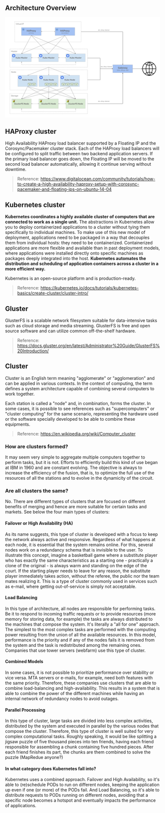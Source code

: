 ## Architecture Overview

![](images/common-cluster.png)

## HAProxy cluster

High Availability HAProxy load balancer supported by a Floating IP and the Corosync/Pacemaker cluster stack. Each of the HAProxy load balancers will be configured to split traffic between two backend application servers. If the primary load balancer goes down, the Floating IP will be moved to the second load balancer automatically, allowing it continue serving without downtime.
> Reference: https://www.digitalocean.com/community/tutorials/how-to-create-a-high-availability-haproxy-setup-with-corosync-pacemaker-and-floating-ips-on-ubuntu-14-04

## Kubernetes cluster

**Kubernetes coordinates a highly available cluster of computers that are connected to work as a single unit.** The abstractions in Kubernetes allow you to deploy containerized applications to a cluster without tying them specifically to individual machines. To make use of this new model of deployment, applications need to be packaged in a way that decouples them from individual hosts: they need to be containerized. Containerized applications are more flexible and available than in past deployment models, where applications were installed directly onto specific machines as packages deeply integrated into the host. **Kubernetes automates the distribution and scheduling of application containers across a cluster in a more efficient way.** 

Kubernetes is an open-source platform and is production-ready.
> Reference: https://kubernetes.io/docs/tutorials/kubernetes-basics/create-cluster/cluster-intro/

## Gluster
GlusterFS is a scalable network filesystem suitable for data-intensive tasks such as cloud storage and media streaming. GlusterFS is free and open source software and can utilize common off-the-shelf hardware.
> Reference: https://docs.gluster.org/en/latest/Administrator%20Guide/GlusterFS%20Introduction/

## Cluster
Cluster is an English term meaning "agglomerate" or "agglomeration" and can be applied in various contexts. In the context of computing, the term defines a system architecture capable of combining several computers to work together.

Each station is called a "node" and, in combination, forms the cluster. In some cases, it is possible to see references such as "supercomputers" or "cluster computing" for the same scenario, representing the hardware used or the software specially developed to be able to combine these equipments.
> Reference: https://en.wikipedia.org/wiki/Computer_cluster

### How are clusters formed?
It may seem very simple to aggregate multiple computers together to perform tasks, but it is not. Efforts to efficiently build this kind of use began at IBM in 1960 and are constant evolving. The objective is always to increase the efficiency of the fusion, that is, to optimize the full use of the resources of all the stations and to evolve in the dynamicity of the circuit.

### Are all clusters the same?
No. There are different types of clusters that are focused on different benefits of merging and hence are more suitable for certain tasks and markets. See below the four main types of clusters:

#### Failover or High Availability (HA)
As its name suggests, this type of cluster is developed with a focus to keep the network always active and responsive. Regardless of what happens at each node, it is essential that the system remains online. For this, several nodes work on a redundancy schema that is invisible to the user. To illustrate this concept, imagine a basketball game where a substitute player who has exactly the same characteristics as a starting one - practically a clone of the original - is always warm and standing on the edge of the court. If the starting player needs to leave for any reason, the substitute player immediately takes action, without the referee, the public nor the team mates realizing it. This is a type of cluster commonly used in services such as e-mail, where getting out-of-service is simply not acceptable.

#### Load Balancing
In this type of architecture, all nodes are responsible for performing tasks. Be it to respond to incoming traffic requests or to provide resources (more memory for storing data, for example) the tasks are always distributed to the machines that compose the system. It's literally a "all for one" approach. The simplest to the most complex tasks are performed with the computing power resulting from the union of all the available resources. In this model, performance is the priority and if any of the nodes fails it is removed from the system and the task is redistributed among the remaining ones. Companies that use tower servers (webfarm) use this type of cluster.

#### Combined Models
In some cases, it is not possible to prioritize performance over stability or vice versa. MTA servers or e-mails, for example, need both features with the same priority. Therefore, these companies use clusters that are able to combine load-balancing and high-availability. This results in a system that is able to combine the power of the different machines while having an internal network of redundancy nodes to avoid outages.

#### Parallel Processing
In this type of cluster, large tasks are divided into less complex activities, distributed by the system and executed in parallel by the various nodes that compose the cluster. Therefore, this type of cluster is well suited for very complex computational tasks. Roughly speaking, it would be like splitting a jigsaw puzzle of five thousand pieces into ten friends, having each friend responsible for assembling a chunk containing five hundred pieces. After each friend finishes its part, the chunks are them combined to solve the puzzle (MapRedue anyone?)

#### In what category does Kubernetes fall into?
Kubernetes uses a combined approach. Failover and High Availability, so it's able to (re)schedule PODs to run on different nodes, keeping the application up even if one (or more) of the PODs fail. And Load Balancing, so it's able to distribute requests to PODs running on different nodes, avoiding that a specific node becomes a hotspot and eventually impacts the performance of applications.